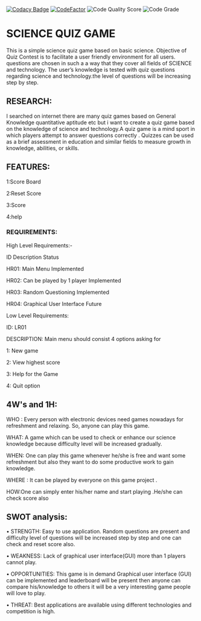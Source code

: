 

[![Codacy Badge](https://api.codacy.com/project/badge/Grade/d4591f9c1afb45b29260409e8afa9dcc)](https://app.codacy.com/gh/Asif78-00/M1_game_Science-Quiz?utm_source=github.com&utm_medium=referral&utm_content=Asif78-00/M1_game_Science-Quiz&utm_campaign=Badge_Grade_Settings)
[![CodeFactor](https://www.codefactor.io/repository/github/asif78-00/m1_game_science-quiz/badge)](https://www.codefactor.io/repository/github/asif78-00/m1_game_science-quiz)
![Code Quality Score](https://api.codiga.io/project/30049/score/svg)
![Code Grade](https://api.codiga.io/project/30049/status/svg)
# SCIENCE QUIZ GAME

This is a simple science quiz game based on basic science. Objective of Quiz Contest is to facilitate a user friendly environment for all users. questions are chosen in such a a way that they cover all fields of  SCIENCE and technology. The user’s knowledge is tested with quiz questions regarding science and technology.the level of questions will be increasing step by step.


## RESEARCH:
I searched on internet there are many quiz games based on General Knowledge quantitative aptitude etc but i want to create a quiz game based on the knowledge of science and technology.A quiz game is a  mind sport in which players attempt to answer questions correctly . Quizzes can be used as a brief assessment in education and similar fields to measure growth in knowledge, abilities, or skills.


## FEATURES:
1:Score Board

2:Reset Score

3:Score

4:help
###  REQUIREMENTS:

High Level Requirements:-


ID Description Status

HR01: Main Menu Implemented

HR02: Can be played by 1 player Implemented

HR03: Random Questioning Implemented

HR04: Graphical User Interface Future


Low Level Requirements:

ID: LR01

DESCRIPTION: Main menu should consist 4 options asking for


1: New game

2: View highest score

3: Help for the Game

4: Quit option
##  4W's and 1H:


WHO : Every person with electronic devices need games nowadays for refreshment and relaxing. So, anyone can play this game.

WHAT: A game which can be used to check or enhance our science knowledge because difficulty level will be increased  gradually.

WHEN: One can play this game whenever he/she is free and want some refreshment but also they want to do some productive work to gain knowledge.

WHERE : It can be played by everyone on this game project .

HOW:One can simply enter his/her name and start playing .He/she can check score also
## SWOT analysis:
• STRENGTH: Easy to use application. Random questions are present and difficulty level of questions will be increased step by step and one can check and reset score also.

• WEAKNESS: Lack of graphical user interface(GUI) more than 1 players cannot play.

• OPPORTUNITIES: This game is in demand Graphical user interface (GUI) can be implemented and leaderboard will be present then anyone can compare his/knowledge to others it will be a very interesting game people will love to play.

• THREAT: Best applications are available using different technologies and competition is high.
